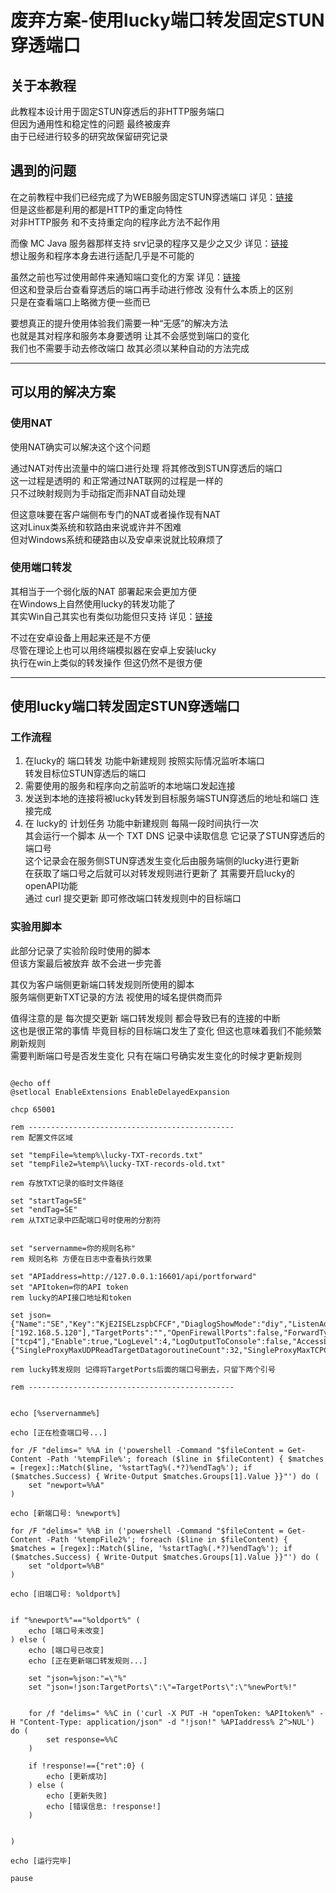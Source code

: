 # 废弃方案-使用lucky端口转发固定STUN穿透端口

## 关于本教程

此教程本设计用于固定STUN穿透后的非HTTP服务端口  
但因为通用性和稳定性的问题 最终被废弃  
由于已经进行较多的研究故保留研究记录  

## 遇到的问题

在之前教程中我们已经完成了为WEB服务固定STUN穿透端口  详见：[链接](../../文章/lucky-STUN系列/stun-web服务-CF.md)  
但是这些都是利用的都是HTTP的重定向特性  
对非HTTP服务 和不支持重定向的程序此方法不起作用  

而像 MC Java 服务器那样支持 srv记录的程序又是少之又少 详见：[链接](https://www.bilibili.com/read/cv31482590/)  
想让服务和程序本身去进行适配几乎是不可能的  

虽然之前也写过使用邮件来通知端口变化的方案  详见：[链接](https://www.bilibili.com/read/cv34705222/)  
但这和登录后台查看穿透后的端口再手动进行修改 没有什么本质上的区别  
只是在查看端口上略微方便一些而已  

要想真正的提升使用体验我们需要一种“无感”的解决方法  
也就是其对程序和服务本身要透明 让其不会感觉到端口的变化  
我们也不需要手动去修改端口 故其必须以某种自动的方法完成  


---

## 可以用的解决方案  


### 使用NAT

使用NAT确实可以解决这个这个问题  

通过NAT对传出流量中的端口进行处理 将其修改到STUN穿透后的端口  
这一过程是透明的 和正常通过NAT联网的过程是一样的  
只不过映射规则为手动指定而非NAT自动处理  

但这意味要在客户端侧布专门的NAT或者操作现有NAT  
这对Linux类系统和软路由来说或许并不困难  
但对Windows系统和硬路由以及安卓来说就比较麻烦了  

### 使用端口转发

其相当于一个弱化版的NAT 部署起来会更加方便  
在Windows上自然使用lucky的转发功能了  
其实Win自己其实也有类似功能但只支持 详见：[链接](https://www.bilibili.com/read/cv36203459/)  

不过在安卓设备上用起来还是不方便  
尽管在理论上也可以用终端模拟器在安卓上安装lucky  
执行在win上类似的转发操作 但这仍然不是很方便  


---

## 使用lucky端口转发固定STUN穿透端口


### 工作流程

1. 在lucky的 端口转发 功能中新建规则 按照实际情况监听本端口  
   转发目标位STUN穿透后的端口  
2. 需要使用的服务和程序向之前监听的本地端口发起连接  
3. 发送到本地的连接将被lucky转发到目标服务端STUN穿透后的地址和端口 连接完成  
4. 在 lucky的 计划任务 功能中新建规则 每隔一段时间执行一次  
   其会运行一个脚本 从一个 TXT DNS 记录中读取信息 它记录了STUN穿透后的端口号  
   这个记录会在服务侧STUN穿透发生变化后由服务端侧的lucky进行更新  
   在获取了端口号之后就可以对转发规则进行更新了 其需要开启lucky的 openAPI功能  
   通过 curl 提交更新 即可修改端口转发规则中的目标端口  


### 实验用脚本 

此部分记录了实验阶段时使用的脚本  
但该方案最后被放弃 故不会进一步完善  

其仅为客户端侧更新端口转发规则所使用的脚本  
服务端侧更新TXT记录的方法 视使用的域名提供商而异  

值得注意的是 每次提交更新 端口转发规则 都会导致已有的连接的中断  
这也是很正常的事情 毕竟目标的目标端口发生了变化 但这也意味着我们不能频繁刷新规则  
需要判断端口号是否发生变化 只有在端口号确实发生变化的时候才更新规则  


```

@echo off
@setlocal EnableExtensions EnableDelayedExpansion

chcp 65001

rem ----------------------------------------------
rem 配置文件区域

set "tempFile=%temp%\lucky-TXT-records.txt"
set "tempFile2=%temp%\lucky-TXT-records-old.txt"

rem 存放TXT记录的临时文件路径

set "startTag=SE"
set "endTag=SE"
rem 从TXT记录中匹配端口号时使用的分割符


set "servernamme=你的规则名称"
rem 规则名称 方便在日志中查看执行效果

set "APIaddress=http://127.0.0.1:16601/api/portforward"
set "APItoken=你的API token
rem lucky的API接口地址和token

set json={"Name":"SE","Key":"KjE2ISELzspbCFCF","DiaglogShowMode":"diy","ListenAddress":"127.0.0.1","ListenPorts":"5555","TargetAddressList":["192.168.5.120"],"TargetPorts":"","OpenFirewallPorts":false,"ForwardTypes":["tcp4"],"Enable":true,"LogLevel":4,"LogOutputToConsole":false,"AccessLogMaxNum":128,"WebListShowLastLogMaxCount":20,"Options":{"SingleProxyMaxUDPReadTargetDatagoroutineCount":32,"SingleProxyMaxTCPConnections":256,"UDPPackageSize":1500,"UDPShortMode":false,"SafeMode":"blacklist"},"TrafficIn":0,"TrafficOut":0,"TCPCurrentConnections":0,"UDPCurrentConnections":0,"State":""}

rem lucky转发规则 记得将TargetPorts后面的端口号删去，只留下两个引号

rem ----------------------------------------------


echo [%servernamme%]

echo [正在检查端口号...]

for /F "delims=" %%A in ('powershell -Command "$fileContent = Get-Content -Path '%tempFile%'; foreach ($line in $fileContent) { $matches = [regex]::Match($line, '%startTag%(.*?)%endTag%'); if ($matches.Success) { Write-Output $matches.Groups[1].Value }}"') do (
    set "newport=%%A"
)

echo [新端口号: %newport%]

for /F "delims=" %%B in ('powershell -Command "$fileContent = Get-Content -Path '%tempFile2%'; foreach ($line in $fileContent) { $matches = [regex]::Match($line, '%startTag%(.*?)%endTag%'); if ($matches.Success) { Write-Output $matches.Groups[1].Value }}"') do (
    set "oldport=%%B"
)

echo [旧端口号: %oldport%]


if "%newport%"=="%oldport%" (
    echo [端口号未改变]
) else (
    echo [端口号已改变]
    echo [正在更新端口转发规则...]
    
    set "json=%json:"=\"%"
    set "json=!json:TargetPorts\":\"=TargetPorts\":\"%newPort%!"
    
    
    for /f "delims=" %%C in ('curl -X PUT -H "openToken: %APItoken%" -H "Content-Type: application/json" -d "!json!" %APIaddress% 2^>NUL') do (
        set response=%%C
    )
    
    if !response!=={"ret":0} (
        echo [更新成功]
    ) else (
        echo [更新失败]
        echo [错误信息: !response!]
    )
    

)

echo [运行完毕]

pause

```


